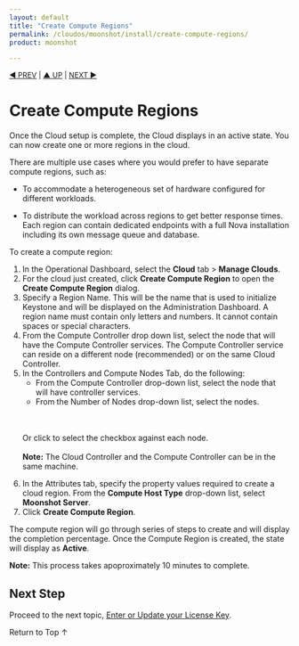 ```yaml
---
layout: default
title: "Create Compute Regions"
permalink: /cloudos/moonshot/install/create-compute-regions/
product: moonshot

---
```



<script> 

function PageRefresh { 
onLoad="window.refresh"
}

PageRefresh();

</script>


<p style="font-size: small;"> <a href="/cloudos/moonshot/install/create-cloud/">&#9664; PREV</a> | <a href="/cloudos/moonshot/install/">&#9650; UP</a> | <a href="/cloudos/moonshot/install/license/">NEXT &#9654;</a> </p>

# Create Compute Regions

Once the Cloud setup is complete, the Cloud displays in an active state. You can now create one or more regions in the cloud. 

There are multiple use cases where you would prefer to have separate compute regions, such as:

* To accommodate a heterogeneous set of hardware configured for different workloads.

* To distribute the workload across regions to get better response times. Each region can contain dedicated endpoints with a full Nova installation including its own message queue and database.

To create a compute region:

<ol>

<li> In the Operational Dashboard, select the <b>Cloud</b> tab > <b>Manage Clouds</b>. </li> 

<li> For the cloud just created, click <b>Create Compute Region</b> to open the <b>Create Compute Region</b> dialog. </li> 

<li> Specify a Region Name. This will be the name that is used to initialize Keystone and will be displayed on the Administration Dashboard. A region name must contain only letters and numbers. It cannot contain spaces or special characters. </li> 

<li> From the Compute Controller drop down list, select the node that will have the Compute Controller services. The Compute Controller service can reside on a different node (recommended) or on the same Cloud Controller. </li> 

<li> In the Controllers and Compute Nodes Tab, do the following:

<ul>
<li> From the Compute Controller drop-down list, select the node that will have controller services.
<li> From the Number of Nodes drop-down list, select the nodes.
</ul>

<br /> <br /> Or click to select the checkbox against each node.
<br /> <br /> <b>Note:</b> The Cloud Controller and the Compute Controller can be in the same machine.

</li>

<li> In the Attributes tab, specify the property values required to create a cloud region.  From the <b>Compute Host Type</b> drop-down list, select <b>Moonshot Server</b>.  </li> 

<li> Click <b>Create Compute Region</b>.  </li> 

</ol>

The compute region will go through series of steps to create and will display the completion percentage. Once the Compute Region is created, the state will display as <b>Active</b>.

**Note:** This process takes apoproximately 10 minutes to complete.


## Next Step

Proceed to the next topic, [Enter or Update your License Key](/cloudos/moonshot/install/license/).

<a href="#top" style="padding:14px 0px 14px 0px; text-decoration: none;"> Return to Top &#8593; </a>

